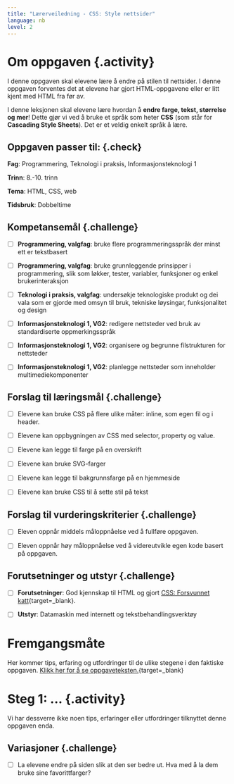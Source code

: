```yaml
---
title: "Lærerveiledning - CSS: Style nettsider"
language: nb
level: 2
---
```


# Om oppgaven {.activity}
I denne oppgaven skal elevene lære å endre på stilen til nettsider. I denne oppgaven forventes det at elevene har gjort HTML-oppgavene eller er litt kjent med HTML fra før av.


I denne leksjonen skal elevene lære hvordan å __endre farge, tekst, størrelse og mer__! Dette gjør vi ved å bruke et språk som heter __CSS__ (som står for __Cascading Style Sheets__). Det er et veldig enkelt språk å lære.

## Oppgaven passer til: {.check}
 __Fag__: Programmering, Teknologi i praksis, Informasjonsteknologi 1

__Trinn__: 8.-10. trinn

__Tema__: HTML, CSS, web

__Tidsbruk__: Dobbeltime


## Kompetansemål {.challenge}

- [ ]  __Programmering, valgfag__: bruke flere programmeringsspråk der minst ett er tekstbasert
- [ ] __Programmering, valgfag__: bruke grunnleggende prinsipper i programmering, slik som løkker, tester, variabler, funksjoner og enkel brukerinteraksjon
- [ ] __Teknologi i praksis, valgfag__: undersøkje teknologiske produkt og dei vala som er gjorde med omsyn til bruk, tekniske løysingar, funksjonalitet og design
- [ ] __Informasjonsteknologi 1, VG2__: redigere nettsteder ved bruk av standardiserte oppmerkingsspråk
- [ ] __Informasjonsteknologi 1, VG2__: organisere og begrunne filstrukturen for nettsteder
- [ ] __Informasjonsteknologi 1, VG2__: planlegge nettsteder som inneholder multimediekomponenter


## Forslag til læringsmål {.challenge}

- [ ] Elevene kan bruke CSS på flere ulike måter: inline, som egen fil og i header.
- [ ] Elevene kan oppbygningen av CSS med selector, property og value.
- [ ] Elevene kan legge til farge på en overskrift
- [ ] Elevene kan bruke SVG-farger
- [ ] Elevene kan legge til bakgrunnsfarge på en hjemmeside
- [ ] Elevene kan bruke CSS til å sette stil på tekst


## Forslag til vurderingskriterier {.challenge}

- [ ] Eleven oppnår middels måloppnåelse ved å fullføre oppgaven.
- [ ]  Eleven oppnår høy måloppnåelse ved å videreutvikle egen kode basert på oppgaven.



## Forutsetninger og utstyr {.challenge}
- [ ]  __Forutsetninger__: God kjennskap til HTML og gjort [CSS: Forsvunnet katt](../forsvunnet_katt/forsvunnet_katt.html){target=_blank}.

- [ ]  __Utstyr__: Datamaskin med internett og tekstbehandlingsverktøy



# Fremgangsmåte
Her kommer tips, erfaring og utfordringer til de ulike stegene i den faktiske oppgaven. [Klikk her for å se oppgaveteksten.](../style_nettsider/style_nettsider.html){target=_blank}

# Steg 1: ... {.activity}
Vi har dessverre ikke noen tips, erfaringer eller utfordringer tilknyttet denne oppgaven enda.


## Variasjoner {.challenge}
- [ ] La elevene endre på siden slik at den ser bedre ut. Hva med å la dem bruke sine favorittfarger?

